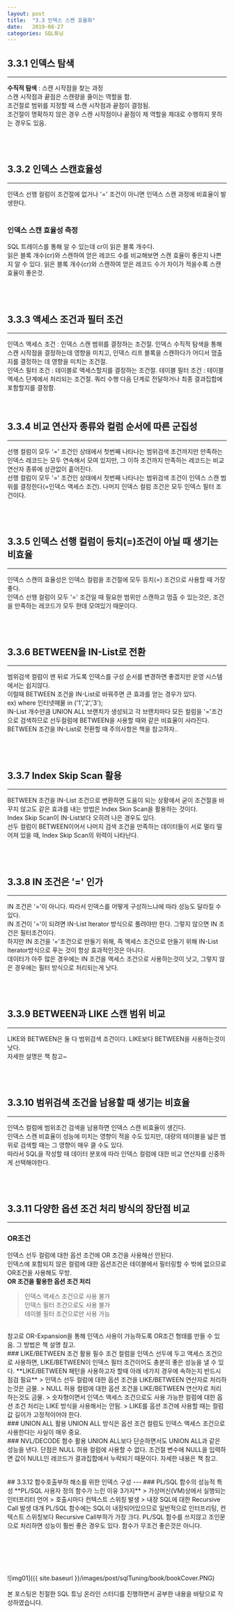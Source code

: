 ```yaml
---
layout: post
title:  "3.3 인덱스 스캔 효율화"
date:   2019-08-27
categories: SQL튜닝
---  
```

## 3.3.1 인덱스 탐색
---
**수직적 탐색** : 스캔 시작점을 찾는 과정  
스캔 시작점과 끝점은 스캔량을 줄이는 역할을 함.  
조건절로 범위를 지정할 때 스캔 시작점과 끝점이 결정됨.  
조건절이 명확하지 않은 경우 스캔 시작점이나 끝점이 제 역할을 제대로 수행하지 못하는 경우도 있음.  
<br>
<br>
<br>
## 3.3.2 인덱스 스캔효율성
---
인덱스 선행 컬럼이 조건절에 없거나 '=' 조건이 아니면 인덱스 스캔 과정에 비효율이 발생한다.  
<br>
### 인덱스 스캔 효율성 측정
SQL 트레이스를 통해 알 수 있는데 cr이 읽은 블록 개수다.  
읽은 블록 개수(cr)와 스캔하여 얻은 레코드 수를 비교해보면 스캔 효율이 좋은지 나쁜지 알 수 있다.
읽은 블록 개수(cr)와 스캔하여 얻은 레코드 수가 차이가 적을수록 스캔 효율이 좋은것.  
<br>
<br>
<br>
## 3.3.3 액세스 조건과 필터 조건
---
인덱스 액세스 조건 : 인덱스 스캔 범위를 결정하는 조건절. 인덱스 수직적 탐색을 통해 스캔 시작점을 결정하는데 영향을 미치고, 인덱스 리프 블록을 스캔하다가 어디서 멈출지를 결정하는 데 영향을 미치는 조건절.  
인덱스 필터 조건 : 테이블로 액세스할지를 결정하는 조건절. 
테이블 필터 조건 : 테이블 액세스 단계에서 처리되는 조건절. 쿼리 수행 다음 단계로 전달하거나 최종 결과집합에 포함할지를 결정함.
<br>
<br>
<br>
## 3.3.4 비교 연산자 종류와 컬럼 순서에 따른 군집성
---
선행 컬럼이 모두 '=' 조건인 상태에서 첫번째 나타나는 범위검색 조건까지만 만족하는 인덱스 레코드는 모두 연속해서 모여 있지만, 그 이하 조건까지 만족하는 레코드는 비교 연산자 종류에 상관없이 흩어진다.  
선행 컬럼이 모두 '=' 조건인 상태에서 첫번째 나타나는 범위검색 조건이 인덱스 스캔 범위를 결정한다(=인덱스 액세스 조건). 나머지 인덱스 컬럼 조건은 모두 인덱스 필터 조건이다.  
<br>
<br>
<br>
## 3.3.5 인덱스 선행 컬럼이 등치(=)조건이 아닐 때 생기는 비효율
---
인덱스 스캔의 효율성은 인덱스 컬럼을 조건절에 모두 등치(=) 조건으로 사용할 때 가장 좋다.  
인덱스 선행 컬럼이 모두 '=' 조건일 때 필요한 범위만 스캔하고 멈출 수 있는것은, 조건을 만족하는 레코드가 모두 한데 모여있기 때문이다.  
<br>
<br>
<br>
## 3.3.6 BETWEEN을 IN-List로 전환
---
범위검색 컬럼이 맨 뒤로 가도록 인덱스를 구성 순서를 변경하면 좋겠지만 운영 시스템에서는 쉽지않다.  
이럴때 BETWEEN 조건을 IN-List로 바꿔주면 큰 효과를 얻는 경우가 있다.  
ex) where 인터넷매물 in ('1','2','3');  
IN-List 개수만큼 UNION ALL 브랜치가 생성되고 각 브랜치마다 모든 컬럼을 '='조건으로 검색하므로 선두컬럼에 BETWEEN을 사용할 때와 같은 비효율이 사라진다.
BETWEEN 조건을 IN-List로 전환할 때 주의사항은 책을 참고하자..  
<br>
<br>
<br>
## 3.3.7 Index Skip Scan 활용
---
BETWEEN 조건을 IN-List 조건으로 변환하면 도움이 되는 상황에서 굳이 조건절을 바꾸지 않고도 같은 효과를 내는 방법은 Index Skin Scan을 활용하는 것이다.  
Index Skip Scan이 IN-List보다 오히려 나은 경우도 있다.  
선두 컬럼이 BETWEEN이어서 나머지 검색 조건을 만족하는 데이터들이 서로 멀리 떨어져 있을 때, Index Skip Scan의 위력이 나타난다.  
<br>
<br>
<br>
## 3.3.8 IN 조건은 '=' 인가
---
IN 조건은 '='이 아니다. 따라서 인덱스를 어떻게 구성하느냐에 따라 성능도 달라질 수 있다.  
IN 조건이 '='이 되려면 IN-List Iterator 방식으로 풀려야만 한다. 그렇지 않으면 IN 조건은 필터조건이다.  
하지만 IN 조건을 '='조건으로 만들기 위해, 즉 액세스 조건으로 만들기 위해 IN-List Iterator방식으로 푸는 것이 항상 효과적인것은 아니다.  
데이터가 아주 많은 경우에는 IN 조건을 액세스 조건으로 사용하는것이 낫고, 그렇지 않은 경우에는 필터 방식으로 처리되는게 낫다.  
<br>
<br>
<br>
## 3.3.9 BETWEEN과 LIKE 스캔 범위 비교
---
LIKE와 BETWEEN은 둘 다 범위검색 조건이다. LIKE보다 BETWEEN을 사용하는것이 낫다.  
자세한 설명은 책 참고~  
<br>
<br>
<br>
## 3.3.10 범위검색 조건을 남용할 때 생기는 비효율
---
인덱스 컬럼에 범위조건 검색을 남용하면 인덱스 스캔 비효율이 생긴다.  
인덱스 스캔 비효율이 성능에 미치는 영향이 적을 수도 있지만, 대량의 테이블을 넓은 범위로 검색할 때는 그 영향이 매우 클 수도 있다.  
따라서 SQL을 작성할 때 데이터 분포에 따라 인덱스 컬럼에 대한 비교 연산자를 신중하게 선택해야한다.  
<br>
<br>
<br>
## 3.3.11 다양한 옵션 조건 처리 방식의 장단점 비교
---
### OR조건
인덱스 선두 컬럼에 대한 옵션 조건에 OR 조건을 사용해선 안된다.  
인덱스에 포함되지 않은 컬럼에 대한 옵션조건은 테이블에서 필터링할 수 밖에 없으므로 OR조건을 사용해도 무방.  
**OR 조건을 활용한 옵션 조건 처리**
> 인덱스 액세스 조건으로 사용 불가  
> 인덱스 필터 조건으로도 사용 불가  
> 테이블 필터 조건으로만 사용 가능  

<br>
참고로 OR-Expansion을 통해 인덱스 사용이 가능하도록 OR조건 형태를 만들 수 있음. 그 방법은 책 설명 참고.  
<br>
### LIKE/BETWEEN 조건 활용
필수 조건 컬럼을 인덱스 선두에 두고 액세스 조건으로 사용하면, LIKE/BETWEEN이 인덱스 필터 조건이어도 충분히 좋은 성능을 낼 수 있다.  
**LIKE/BETWEEN 패턴을 사용하고자 할때 아래 네가지 경우에 속하는지 반드시 점검 필요**
> 인덱스 선두 컬럼에 대한 옵션 조건을 LIKE/BETWEEN 연산자로 처리하는것은 금물.  
> NULL 허용 컬럼에 대한 옵션 조건을 LIKE/BETWEEN 연산자로 처리하는것도 금물.  
> 숫자형이면서 인덱스 액세스 조건으로도 사용 가능한 컬럼에 대한 옵션 조건 처리는 LIKE 방식을 사용해서는 안됨.  
> LIKE를 옵션 조건에 사용할 때는 컬럼 값 길이가 고정적이어야 한다.
<br>
### UNION ALL 활용
UNION ALL 방식은 옵션 조건 컬럼도 인덱스 액세스 조건으로 사용한다는 사실이 매우 중요.  
<br>
### NVL/DECODE 함수 활용 
UNION ALL보다 단순하면서도 UNION ALL과 같은 성능을 낸다.  
단점은 NULL 허용 컬럼에 사용할 수 없다. 조건절 변수에 NULL을 입력하면 값이 NULL인 레코드가 결과집합에서 누락되기 때문이다.  
자세한 내용은 책 참고.  
<br>
<br>
<br>
## 3.3.12 함수호출부하 해소를 위한 인덱스 구성
---
### PL/SQL 함수의 성능적 특성
**PL/SQL 사용자 정의 함수가 느린 이유 3가지**
> 가상머신(VM)상에서 실행되는 인터프리터 언어  
> 호출시마다 컨텍스트 스위칭 발생  
> 내장 SQL에 대한 Recursive Call 발생  
대개 PL/SQL 함수에는 SQL이 내장되어있으므로 일반적으로 인터프리팅, 컨텍스트 스위칭보다 Recursive Call부하가 가장 크다.  
PL/SQL 함수를 쓰지않고 조인문으로 처리하면 성능이 훨씬 좋은 경우도 있다. 함수가 무조건 좋은것은 아니다.  
<br>
<br>
<br>

<br>
<br>
<br>
<br>
![img01]({{ site.baseurl }}/images/post/sqlTuning/book/bookCover.PNG)<br>
<br>
본 포스팅은 친절한 SQL 튜닝 온라인 스터디를 진행하면서 공부한 내용을 바탕으로 작성하였습니다.<br>
<br>
<br>
<br>